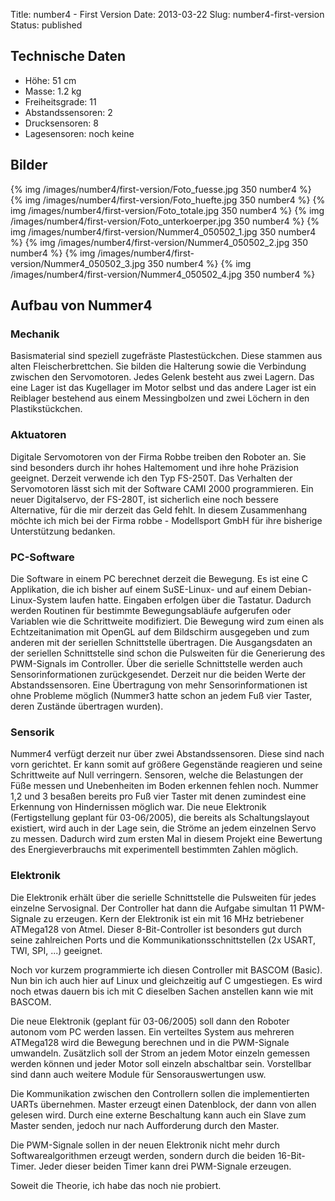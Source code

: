 Title: number4 - First Version
Date: 2013-03-22
Slug: number4-first-version
Status: published



## Technische Daten

* Höhe: 51 cm
* Masse: 1.2 kg
* Freiheitsgrade: 11
* Abstandssensoren: 2
* Drucksensoren: 8
* Lagesensoren: noch keine


## Bilder

{% img /images/number4/first-version/Foto_fuesse.jpg 350 number4 %}
{% img /images/number4/first-version/Foto_huefte.jpg 350 number4 %}
{% img /images/number4/first-version/Foto_totale.jpg 350 number4 %}
{% img /images/number4/first-version/Foto_unterkoerper.jpg 350 number4 %}
{% img /images/number4/first-version/Nummer4_050502_1.jpg 350 number4 %}
{% img /images/number4/first-version/Nummer4_050502_2.jpg 350 number4 %}
{% img /images/number4/first-version/Nummer4_050502_3.jpg 350 number4 %}
{% img /images/number4/first-version/Nummer4_050502_4.jpg 350 number4 %}




## Aufbau von Nummer4

### Mechanik
Basismaterial sind speziell zugefräste Plastestückchen. Diese stammen aus alten Fleischerbrettchen. Sie bilden die Halterung sowie die Verbindung zwischen den Servomotoren. Jedes Gelenk besteht aus zwei Lagern. Das eine Lager ist das Kugellager im Motor selbst und das andere Lager ist ein Reiblager bestehend aus einem Messingbolzen und zwei Löchern in den Plastikstückchen.

### Aktuatoren
Digitale Servomotoren von der Firma Robbe treiben den Roboter an. Sie sind besonders durch ihr hohes Haltemoment und ihre hohe Präzision geeignet. Derzeit verwende ich den Typ FS-250T. Das Verhalten der Servomotoren lässt sich mit der Software CAMI 2000 programmieren. Ein neuer Digitalservo, der FS-280T, ist sicherlich eine noch bessere Alternative, für die mir derzeit das Geld fehlt. In diesem Zusammenhang möchte ich mich bei der Firma robbe - Modellsport GmbH für ihre bisherige Unterstützung bedanken.

### PC-Software
Die Software in einem PC berechnet derzeit die Bewegung. Es ist eine C Applikation, die ich bisher auf einem SuSE-Linux- und auf einem Debian-Linux-System laufen hatte. Eingaben erfolgen über die Tastatur. Dadurch werden Routinen für bestimmte Bewegungsabläufe aufgerufen oder Variablen wie die Schrittweite modifiziert. Die Bewegung wird zum einen als Echtzeitanimation mit OpenGL auf dem Bildschirm ausgegeben und zum anderen mit der seriellen Schnittstelle übertragen. Die Ausgangsdaten an der seriellen Schnittstelle sind schon die Pulsweiten für die Generierung des PWM-Signals im Controller. Über die serielle Schnittstelle werden auch Sensorinformationen zurückgesendet. Derzeit nur die beiden Werte der Abstandssensoren. Eine Übertragung von mehr Sensorinformationen ist ohne Probleme möglich (Nummer3 hatte schon an jedem Fuß vier Taster, deren Zustände übertragen wurden).

### Sensorik
Nummer4 verfügt derzeit nur über zwei Abstandssensoren. Diese sind nach vorn gerichtet. Er kann somit auf größere Gegenstände reagieren und seine Schrittweite auf Null verringern.
Sensoren, welche die Belastungen der Füße messen und Unebenheiten im Boden erkennen fehlen noch. Nummer 1,2 und 3 besaßen bereits pro Fuß vier Taster mit denen zumindest eine Erkennung von Hindernissen möglich war.
Die neue Elektronik (Fertigstellung geplant für 03-06/2005), die bereits als Schaltungslayout existiert, wird auch in der Lage sein, die Ströme an jedem einzelnen Servo zu messen. Dadurch wird zum ersten Mal in diesem Projekt eine Bewertung des Energieverbrauchs mit experimentell bestimmten Zahlen möglich.

### Elektronik
Die Elektronik erhält über die serielle Schnittstelle die Pulsweiten für jedes einzelne Servosignal. Der Controller hat dann die Aufgabe simultan 11 PWM-Signale zu erzeugen. Kern der Elektronik ist ein mit 16 MHz betriebener ATMega128 von Atmel. Dieser 8-Bit-Controller ist besonders gut durch seine zahlreichen Ports und die Kommunikationsschnittstellen (2x USART, TWI, SPI, ...) geeignet.

Noch vor kurzem programmierte ich diesen Controller mit BASCOM (Basic). Nun bin ich auch hier auf Linux und gleichzeitig auf C umgestiegen. Es wird noch etwas dauern bis ich mit C dieselben Sachen anstellen kann wie mit BASCOM.

Die neue Elektronik (geplant für 03-06/2005) soll dann den Roboter autonom vom PC werden lassen. Ein verteiltes System aus mehreren ATMega128 wird die Bewegung berechnen und in die PWM-Signale umwandeln. Zusätzlich soll der Strom an jedem Motor einzeln gemessen werden können und jeder Motor soll einzeln abschaltbar sein. Vorstellbar sind dann auch weitere Module für Sensorauswertungen usw.

Die Kommunikation zwischen den Controllern sollen die implementierten UARTs übernehmen. Master erzeugt einen Datenblock, der dann von allen gelesen wird. Durch eine externe Beschaltung kann auch ein Slave zum Master senden, jedoch nur nach Aufforderung durch den Master.

Die PWM-Signale sollen in der neuen Elektronik nicht mehr durch Softwarealgorithmen erzeugt werden, sondern durch die beiden 16-Bit-Timer. Jeder dieser beiden Timer kann drei PWM-Signale erzeugen.

Soweit die Theorie, ich habe das noch nie probiert.

